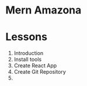 # Mern Amazona

# Lessons

1. Introduction
2. Install tools
3. Create React App
4. Create Git Repository
5.
